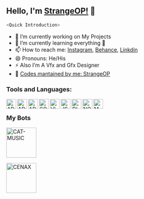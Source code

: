 ## Hello, I'm [StrangeOP!](https://www.instagram.com/ig.strangeop/) 👋


```js
<Quick Introduction>
```

- 🔭 I’m currently working on My Projects
- 🌱 I’m currently learning everything 🤣
- 📫 How to reach me: [Instagram](https://www.instagram.com/ig.strangeop/), [Behance](https://www.behance.net/strangeop), [Linkdin](https://www.linkedin.com/in/strange-op-020a6b201/)
- 😄 Pronouns: He/His
- ⚡ Also I’m A Vfx and Gfx Designer
- 🤔 [Codes mantained by me: StrangeOP](https://github.com/Strange0P)<br />

### Tools and Languages:

<img align="left" alt="ADOBE AFTER EFFECTS" width="26px" src="https://upload.wikimedia.org/wikipedia/commons/thumb/c/cb/Adobe_After_Effects_CC_icon.svg/1200px-Adobe_After_Effects_CC_icon.svg.png" />
<img align="left" alt="ADOBE PREMIERE PRO" width="26px" src="https://logodownload.org/wp-content/uploads/2019/10/adobe-premiere-pro-logo-3.png" />
<img align="left" alt="ADOBE PHOTOSHOP" width="26px" src="https://encrypted-tbn0.gstatic.com/images?q=tbn:ANd9GcScpmtARdGm46A-qOtA-NwGjgp-1wMmGr0Bzw&usqp=CAU" />
<img align="left" alt="SONY VEGAS PRO" width="26px" src="https://encrypted-tbn0.gstatic.com/images?q=tbn:ANd9GcTV24RZHlj0uwmvv9KJY1Iz_blOr7fErMWWZw&usqp=CAU" /> 
<img align="left" alt="VISUAL STUDIO CODE" width="26px" src="https://miro.medium.com/max/600/1*u9Rw2zT1kQl0I0Oa-9vc_g.png" />
<img align="left" alt="JS" width="26px" src="https://miro.medium.com/max/720/1*LjR0UrFB2a__5h1DWqzstA.png" />
<img align="left" alt="DISCORD.JS" width="26px" src="https://discord.js.org/static/logo-square.png" /> 
<img align="left" alt="NODE.JS" width="26px" src="https://seeklogo.com/images/N/nodejs-logo-FBE122E377-seeklogo.com.png" /> 
<img align="left" alt="MONGODB" width="26px" src="https://i0.wp.com/www.disk91.com/wp-content/uploads/2018/02/mongodb-1.png?fit=413%2C484&ssl=1" /> <br />



### My Bots

<p align="left">
<a href="https://top.gg/bot/784656991527370793">
    <img src="https://images.discordapp.net/avatars/784656991527370793/6f3092599e38097bc5e6ce0670725400.png?size=512" alt="CAT-MUSIC" width="80"/>

    
<p align="left">
<a href="https://discord.com/oauth2/authorize?client_id=800298879445630978&permissions=8&scope=bot">
    <img src="https://media.discordapp.net/attachments/783253133609795625/808381684760051712/CENAX.png?width=480&height=480" alt="CENAX" width="80"/>



<br />
